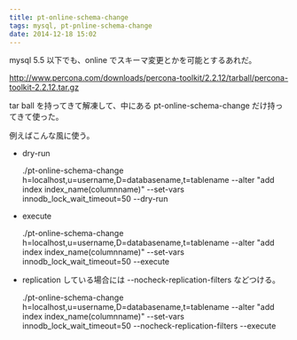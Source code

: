 ```yaml
---
title: pt-online-schema-change
tags: mysql, pt-pnline-schema-change
date: 2014-12-18 15:02
---
```


mysql 5.5 以下でも、online でスキーマ変更とかを可能とするあれだ。

http://www.percona.com/downloads/percona-toolkit/2.2.12/tarball/percona-toolkit-2.2.12.tar.gz

tar ball を持ってきて解凍して、中にある pt-online-schema-change だけ持ってきて使った。

例えばこんな風に使う。

- dry-run

    ./pt-online-schema-change h=localhost,u=username,D=databasename,t=tablename --alter "add index index_name(columnname)" --set-vars innodb_lock_wait_timeout=50 --dry-run

- execute

    ./pt-online-schema-change h=localhost,u=username,D=databasename,t=tablename --alter "add index index_name(columnname)" --set-vars innodb_lock_wait_timeout=50 --execute

- replication している場合には --nocheck-replication-filters などつける。

    ./pt-online-schema-change h=localhost,u=username,D=databasename,t=tablename --alter "add index index_name(columnname)" --set-vars innodb_lock_wait_timeout=50 --nocheck-replication-filters --execute

